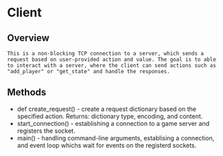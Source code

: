 # Client

## Overview 
    This is a non-blocking TCP connection to a server, which sends a request based on user-provided action and value. The goal is to able to interact with a server, where the client can send actions such as "add_player" or "get_state" and handle the responses. 

## Methods
* def create_request() - create a request dictionary based on the specified action. Returns: dictionary type, encoding, and content. 
* start_connection() - establishing a connection to a game server and registers the socket. 
* main() - handling command-line arguments, establising a connection, and event loop whichs wait for events on the registerd sockets. 

